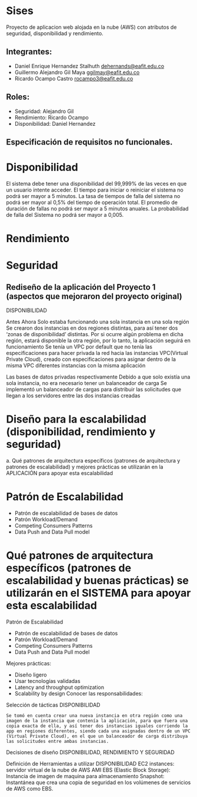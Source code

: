 # Sises
Proyecto de aplicacion web alojada en la nube (AWS) con atributos de seguridad, disponibilidad y rendimiento.

## Integrantes:

- Daniel Enrique Hernandez Stalhuth 
  dehernands@eafit.edu.co
- Guillermo Alejandro Gil Maya 
  ggilmay@eafit.edu.co
- Ricardo Ocampo Castro 
  rocampo3@eafit.edu.co

## Roles:

- Seguridad:      Alejandro Gil
- Rendimiento:    Ricardo Ocampo 
- Disponibilidad: Daniel Hernandez 


## Especificación de requisitos no funcionales.
# Disponibilidad
El sistema debe tener una disponibilidad del 99,999% de las veces en que un usuario intente acceder.
El tiempo para iniciar o reiniciar el sistema no podrá ser mayor a 5 minutos.
La tasa de tiempos de falla del sistema no podrá ser mayor al 0,5% del tiempo de operación total.
El promedio de duración de fallas no podrá ser mayor a 5 minutos anuales.
La probabilidad de falla del Sistema no podrá ser mayor a 0,005.

# Rendimiento

# Seguridad


## Rediseño de la aplicación del Proyecto 1 (aspectos que mejoraron del proyecto original)

DISPONIBILIDAD

Antes
Ahora
Solo estaba funcionando una sola instancia en una sola región
Se crearon dos instancias en dos regiones distintas, para así tener dos ‘zonas de disponibilidad’ distintas. Por si ocurre algún problema en dicha región, estará disponible la otra región, por lo tanto, la aplicación seguirá en funcionamiento
Se tenía un VPC por default que no tenía las especificaciones para hacer privada la red hacia las instancias
VPC(Virtual Private Cloud),
creado con especificaciones para asignar dentro de la misma VPC diferentes instancias con la misma aplicación


Las bases de datos privadas respectivamente
Debido a que solo existía una sola instancia, no era necesario tener un balanceador de carga
Se implementó un balanceador de cargas para distribuir las solicitudes que llegan a los servidores entre las dos instancias creadas

# Diseño para la escalabilidad (disponibilidad, rendimiento y seguridad)
a. Qué patrones de arquitectura específicos (patrones de arquitectura y patrones de escalabilidad) y mejores prácticas se utilizarán en la APLICACIÓN para apoyar esta escalabilidad 
# Patrón de Escalabilidad
-	Patrón de escalabilidad de bases de datos
-	Patrón Workload/Demand
-	Competing Consumers Patterns
- Data Push and Data Pull model

# Qué patrones de arquitectura específicos (patrones de escalabilidad y buenas prácticas) se utilizarán en el SISTEMA para apoyar esta escalabilidad

Patrón de Escalabilidad
-	Patrón de escalabilidad de bases de datos
-	Patrón Workload/Demand
-	Competing Consumers Patterns
-	Data Push and Data Pull model

Mejores prácticas:
-	Diseño ligero
-	Usar tecnologías validadas
-	Latency and throughput optimization
-	Scalability by design
Conocer las responsabilidades:
	
	
Selección de tácticas 
DISPONIBILIDAD

	Se tomó en cuenta crear una nueva instancia en otra región como una imagen de la instancia que contenía la aplicación, para que fuera una copia exacta de ella, y así tener dos instancias iguales corriendo la app en regiones diferentes, siendo cada una asignadas dentro de un VPC (Virtual Private Cloud), en el que un balanceador de carga distribuya las solicitudes entre ambas instancias. 

Decisiones de diseño 
DISPONIBILIDAD, RENDIMIENTO Y SEGURIDAD







Definición de Herramientas a utilizar
DISPONIBILIDAD
EC2 instances: servidor virtual de la nube de AWS
AMI EBS (Elastic Block Storage): Instancia de imagen de maquina para almacenamiento
Snapshot: Instantánea que crea una copia de seguridad en los volúmenes de servicios de AWS como EBS.
